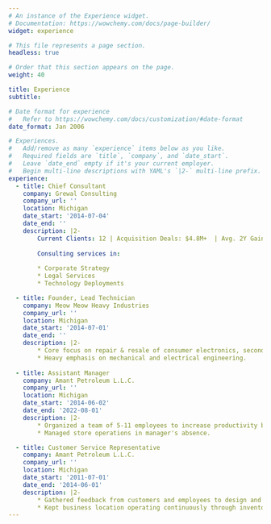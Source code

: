 ```yaml
---
# An instance of the Experience widget.
# Documentation: https://wowchemy.com/docs/page-builder/
widget: experience

# This file represents a page section.
headless: true

# Order that this section appears on the page.
weight: 40

title: Experience
subtitle:

# Date format for experience
#   Refer to https://wowchemy.com/docs/customization/#date-format
date_format: Jan 2006

# Experiences.
#   Add/remove as many `experience` items below as you like.
#   Required fields are `title`, `company`, and `date_start`.
#   Leave `date_end` empty if it's your current employer.
#   Begin multi-line descriptions with YAML's `|2-` multi-line prefix.
experience:
  - title: Chief Consultant
    company: Grewal Consulting
    company_url: ''
    location: Michigan
    date_start: '2014-07-04'
    date_end: ''
    description: |2-
        Current Clients: 12 | Acquisition Deals: $4.8M+  | Avg. 2Y Gain: 80%
        
        Consulting services in:
        
        * Corporate Strategy
        * Legal Services
        * Technology Deployments

  - title: Founder, Lead Technician
    company: Meow Meow Heavy Industries
    company_url: ''
    location: Michigan
    date_start: '2014-07-01'
    date_end: ''
    description: |2- 
        * Core focus on repair & resale of consumer electronics, secondary contracts for heavy equipment repair including industrial machinery, vehicles, and commercial appliances.
        * Heavy emphasis on mechanical and electrical engineering.
    
  - title: Assistant Manager
    company: Amant Petroleum L.L.C.
    company_url: ''
    location: Michigan
    date_start: '2014-06-02'
    date_end: '2022-08-01'
    description: |2-
        * Organized a team of 5-11 employees to increase productivity by 200%, while also increasing employee motivation.
        * Managed store operations in manager's absence.

  - title: Customer Service Representative
    company: Amant Petroleum L.L.C.
    company_url: ''
    location: Michigan
    date_start: '2011-07-01'
    date_end: '2014-06-01'
    description: |2-
        * Gathered feedback from customers and employees to design and improve business processes, decreasing wasted time by 45 minutes per eight-hour shift.
        * Kept business location operating continuously through inventory management and clean workspaces, resulting in zero at-fault downtime
---
```

